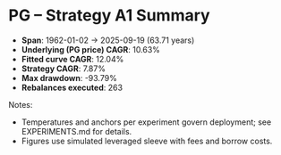 # PG – Strategy A1 Summary

- **Span**: 1962-01-02 → 2025-09-19 (63.71 years)
- **Underlying (PG price) CAGR**: 10.63%
- **Fitted curve CAGR**: 12.04%
- **Strategy CAGR**: 7.87%
- **Max drawdown**: -93.79%
- **Rebalances executed**: 263

Notes:

- Temperatures and anchors per experiment govern deployment; see EXPERIMENTS.md for details.
- Figures use simulated leveraged sleeve with fees and borrow costs.
